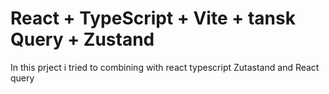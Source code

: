 # React + TypeScript + Vite + tansk Query + Zustand

In this prject i tried to combining with react typescript  Zutastand and React query

